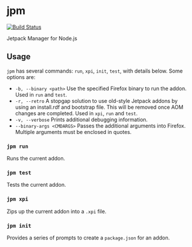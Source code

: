jpm
===

[![Build Status](https://travis-ci.org/jsantell/jpm.png)](https://travis-ci.org/jsantell/jpm)

Jetpack Manager for Node.js

## Usage

`jpm` has several commands: `run`, `xpi`, `init`, `test`, with details below. Some options are:

* `-b, --binary <path>` Use the specified Firefox binary to run the addon. Used in `run` and `test`.
* `-r, --retro` A stopgap solution to use old-style Jetpack addons by using an install.rdf and bootstrap file. This will be removed once AOM changes are completed. Used in `xpi`, `run` and `test`.
* `-v, --verbose` Prints additional debugging information.
* `--binary-args <CMDARGS>` Passes the additional arguments into Firefox. Multiple arguments must be enclosed in quotes.

### `jpm run`

Runs the current addon.

### `jpm test`

Tests the current addon.

### `jpm xpi`

Zips up the current addon into a `.xpi` file.

### `jpm init`

Provides a series of prompts to create a `package.json` for an addon.

